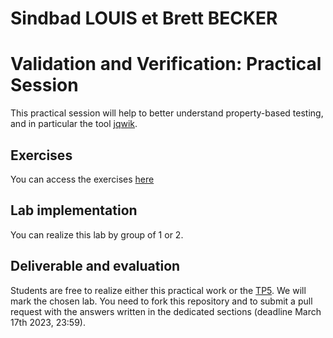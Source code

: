 # Sindbad LOUIS et Brett BECKER

# Validation and Verification: Practical Session

This practical session will help to better understand property-based testing, and in particular the tool [jqwik](https://jqwik.net/).

## Exercises

You can access the exercises [here](sujet.md)

## Lab implementation

You can realize this lab by group of 1 or 2. 

## Deliverable and evaluation

Students are free to realize either this practical work or the [TP5](https://github.com/selabs-ur1/VV-TP5). We will mark the chosen lab. You need to fork this repository and to submit a pull request with the answers written in the dedicated sections (deadline March 17th 2023, 23:59).
